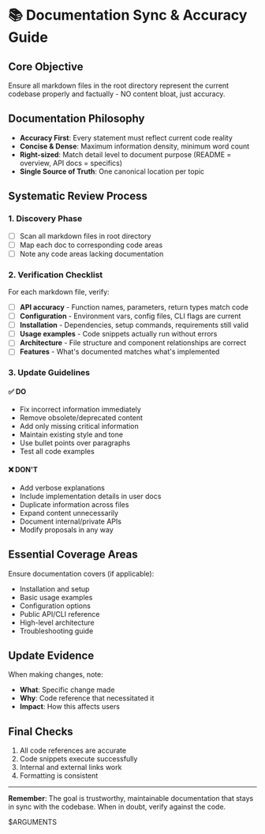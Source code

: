 # 📚 Documentation Sync & Accuracy Guide

## Core Objective
Ensure all markdown files in the root directory represent the current codebase properly and factually - NO content bloat, just accuracy.

## Documentation Philosophy
- **Accuracy First**: Every statement must reflect current code reality
- **Concise & Dense**: Maximum information density, minimum word count
- **Right-sized**: Match detail level to document purpose (README = overview, API docs = specifics)
- **Single Source of Truth**: One canonical location per topic

## Systematic Review Process

### 1. Discovery Phase
- [ ] Scan all markdown files in root directory
- [ ] Map each doc to corresponding code areas
- [ ] Note any code areas lacking documentation

### 2. Verification Checklist
For each markdown file, verify:
- [ ] **API accuracy** - Function names, parameters, return types match code
- [ ] **Configuration** - Environment vars, config files, CLI flags are current
- [ ] **Installation** - Dependencies, setup commands, requirements still valid
- [ ] **Usage examples** - Code snippets actually run without errors
- [ ] **Architecture** - File structure and component relationships are correct
- [ ] **Features** - What's documented matches what's implemented

### 3. Update Guidelines

#### ✅ DO
- Fix incorrect information immediately
- Remove obsolete/deprecated content
- Add only missing critical information
- Maintain existing style and tone
- Use bullet points over paragraphs
- Test all code examples

#### ❌ DON'T
- Add verbose explanations
- Include implementation details in user docs
- Duplicate information across files
- Expand content unnecessarily
- Document internal/private APIs
- Modify proposals in any way

## Essential Coverage Areas
Ensure documentation covers (if applicable):
- Installation and setup
- Basic usage examples
- Configuration options
- Public API/CLI reference
- High-level architecture
- Troubleshooting guide

## Update Evidence
When making changes, note:
- **What**: Specific change made
- **Why**: Code reference that necessitated it
- **Impact**: How this affects users

## Final Checks
1. All code references are accurate
2. Code snippets execute successfully
3. Internal and external links work
4. Formatting is consistent

---

**Remember**: The goal is trustworthy, maintainable documentation that stays in sync with the codebase. When in doubt, verify against the code.

$ARGUMENTS